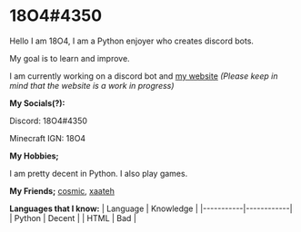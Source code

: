 # 18O4#4350

Hello I am 18O4, I am a Python enjoyer who creates discord bots.

My goal is to learn and improve.

I am currently working on a discord bot and [my website](https://minioof.github.io) *(Please keep in mind that the website is a work in progress)*

<b>My Socials(?):</b>

Discord: 18O4#4350

Minecraft IGN: 18O4

<b>My Hobbies;</b>

I am pretty decent in Python. I also play games.

<b>My Friends;</b>
[cosmic](https://github.com/cosmic-vfx), [xaateh](https://github.com/xaateh)

<b>Languages that I know:</b>
| Language  | Knowledge  |
|-----------|------------|
|  Python   |  Decent    |
|  HTML     |  Bad       |
